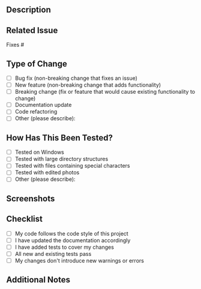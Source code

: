 ## Description
<!-- Provide a brief summary of the changes made in this pull request -->

## Related Issue
<!-- Reference any related issue(s) by using the GitHub issue syntax: #issue-number -->
Fixes #

## Type of Change
<!-- Check the types of changes introduced in this PR -->
- [ ] Bug fix (non-breaking change that fixes an issue)
- [ ] New feature (non-breaking change that adds functionality)
- [ ] Breaking change (fix or feature that would cause existing functionality to change)
- [ ] Documentation update
- [ ] Code refactoring
- [ ] Other (please describe):

## How Has This Been Tested?
<!-- Describe the tests you ran to verify your changes -->
- [ ] Tested on Windows
- [ ] Tested with large directory structures
- [ ] Tested with files containing special characters
- [ ] Tested with edited photos
- [ ] Other (please describe):

## Screenshots
<!-- If applicable, add screenshots to help explain your changes -->

## Checklist
<!-- Make sure your PR ticks all these boxes -->
- [ ] My code follows the code style of this project
- [ ] I have updated the documentation accordingly
- [ ] I have added tests to cover my changes
- [ ] All new and existing tests pass
- [ ] My changes don't introduce new warnings or errors

## Additional Notes
<!-- Add any other information about the PR here --> 